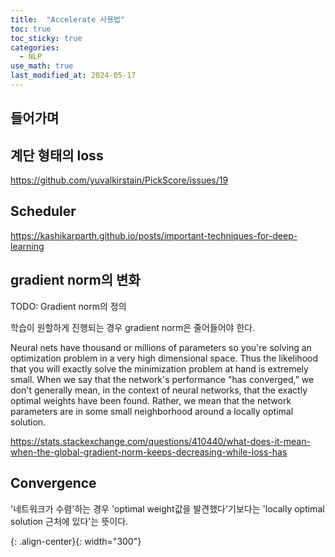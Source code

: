```yaml
---
title:  "Accelerate 사용법"
toc: true
toc_sticky: true
categories:
  - NLP
use_math: true
last_modified_at: 2024-05-17
---
```


## 들어가며

## 계단 형태의 loss

https://github.com/yuvalkirstain/PickScore/issues/19

## Scheduler

https://kashikarparth.github.io/posts/important-techniques-for-deep-learning

## gradient norm의 변화

TODO: Gradient norm의 정의

학습이 원할하게 진행되는 경우 gradient norm은 줄어들어야 한다.


Neural nets have thousand or millions of parameters so you're solving an optimization problem in a very high dimensional space. Thus the likelihood that you will exactly solve the minimization problem at hand is extremely small. When we say that the network's performance "has converged," we don't generally mean, in the context of neural networks, that the exactly optimal weights have been found. Rather, we mean that the network parameters are in some small neighborhood around a locally optimal solution.

https://stats.stackexchange.com/questions/410440/what-does-it-mean-when-the-global-gradient-norm-keeps-decreasing-while-loss-has

## Convergence

'네트워크가 수렴'하는 경우 'optimal weight값을 발견했다'기보다는 'locally optimal solution 근처에 있다'는 뜻이다.

{: .align-center}{: width="300"}
